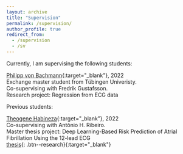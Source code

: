 ```yaml
---
layout: archive
title: "Supervision"
permalink: /supervision/
author_profile: true
redirect_from:
  - /supervision
  - /sv
---
```


Currently, I am supervising the following students:

[Philipp von Bachmann](https://www.researchgate.net/profile/Philipp-Von-Bachmann-2){:target="_blank"}, 2022\
Exchange master student from Tübingen Univeristy.\
Co-supervising with Fredrik Gustafsson.\
Research project: Regression from ECG data

Previous students:

[Theogene Habineza](https://www.linkedin.com/in/theogene-habineza-716a571b3/?originalSubdomain=se){:target="_blank"}, 2022\
Co-supervising with Antônio H. Ribeiro.\
Master thesis project: Deep Learning-Based Risk Prediction of Atrial Fibrillation Using the 12-lead ECG \
[thesis](http://uu.diva-portal.org/smash/record.jsf?pid=diva2%3A1684444&dswid=-7932){: .btn--research}{:target="_blank"}